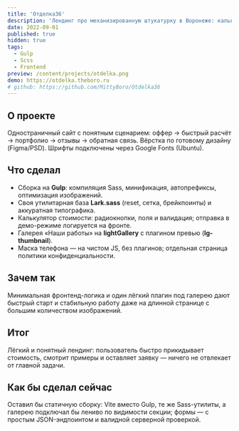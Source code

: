 ```yaml
---
title: 'Отделка36'
description: 'Лендинг про механизированную штукатурку в Воронеже: калькулятор, примеры работ, отзывы и контактные формы.'
date: 2022-09-01
published: true
hidden: true
tags:
  - Gulp
  - Scss
  - Frontend
preview: /content/projects/otdelka.png
demo: https://otdelka.theboro.ru
# github: https://github.com/MittyBoro/Otdelka36
---
```


## О проекте

Одностраничный сайт с понятным сценарием: оффер → быстрый расчёт → портфолио → отзывы → обратная связь. Вёрстка по готовому дизайну (Figma/PSD). Шрифты подключены через Google Fonts (Ubuntu).

## Что сделал

- Сборка на **Gulp**: компиляция Sass, минификация, автопрефиксы, оптимизация изображений.
- Своя утилитарная база **Lark.sass** (reset, сетка, брейкпоинты) и аккуратная типографика.
- Калькулятор стоимости: радиокнопки, поля и валидация; отправка в демо-режиме логируется на фронте.
- Галерея «Наши работы» на **lightGallery** с плагином превью (**lg-thumbnail**).
- Маска телефона — на чистом JS, без плагинов; отдельная страница политики конфиденциальности.

## Зачем так

Минимальная фронтенд-логика и один лёгкий плагин под галерею дают быстрый старт и стабильную работу даже на длинной странице с большим количеством изображений.

## Итог

Лёгкий и понятный лендинг: пользователь быстро прикидывает стоимость, смотрит примеры и оставляет заявку — ничего не отвлекает от главной задачи.

## Как бы сделал сейчас

Оставил бы статичную сборку: Vite вместо Gulp, те же Sass-утилиты, а галерею подключал бы лениво по видимости секции; формы — с простым JSON-эндпоинтом и валидной серверной проверкой.
